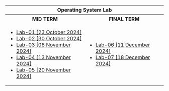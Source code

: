 <table>
  <tr>
    <th colspan = "2">
      Operating System Lab
    </th>
  </tr>
  <tr>
    <th>
      MID TERM
    </th>
    <th>
      FINAL TERM
    </th>
  </tr>
  <tr>
    <td>
      <ul>
        <li>
          <a href = "https://github.com/encodeshohan/Operating-System-Lab/tree/main/Windows-Terminal-23-Oct">Lab-01 [23 October 2024]</a>
        </li>
        <li>
          <a href = "https://github.com/encodeshohan/Operating-System-Lab/tree/main/Linux-Terminal-30-Oct">Lab-02 [30 October 2024]</a>
        </li>
        <li>
          <a href = "https://github.com/encodeshohan/Operating-System-Lab/tree/main/Linux-Terminal-06-Nov">Lab-03 [06 November 2024]</a>
        </li>
        <li>
          <a href = "https://github.com/encodeshohan/Operating-System-Lab/tree/main/Linux-Terminal-13-Nov">Lab-04 [13 November 2024]</a>
        </li>
        <li>
          <a href = "https://github.com/encodeshohan/Operating-System-Lab/tree/main/Linux-Terminal-20-Nov">Lab-05 [20 November 2024]</a> 
        </li>
      </ul>      
    </td>
    <td>
      <ul>
        <li>
          <a href = "https://github.com/encodeshohan/Operating-System-Lab/tree/main/Linux-Terminal-11-Dec">Lab-06 [11 December 2024]</a>
        </li>
        <li>
          <a href = "https://github.com/encodeshohan/Operating-System-Lab/tree/main/Linux-Terminal-18-Dec">Lab-07 [18 December 2024]</a>
        </li>
      </ul>
    </td>
  </tr>
</table>
